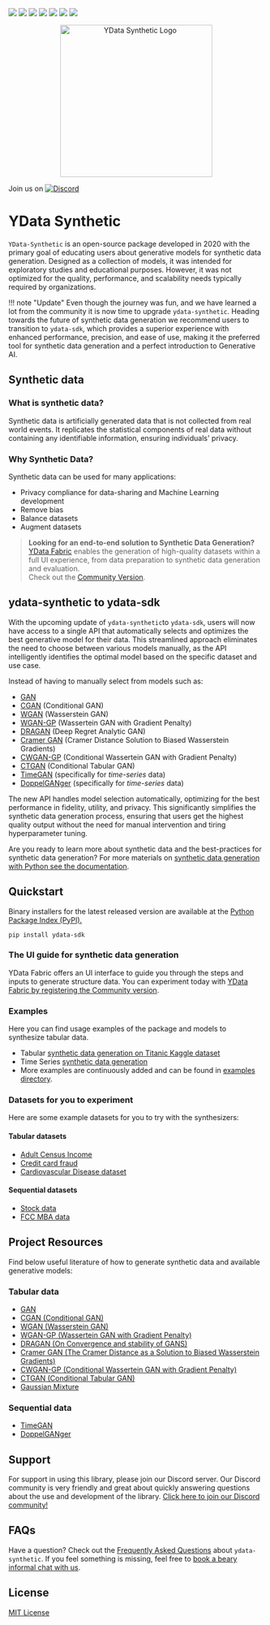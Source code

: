 ![](https://img.shields.io/github/workflow/status/ydataai/ydata-synthetic/prerelease)
![](https://img.shields.io/pypi/status/ydata-synthetic)
[![](https://pepy.tech/badge/ydata-synthetic)](https://pypi.org/project/ydata-synthetic/)
![](https://img.shields.io/badge/python-3.9%20%7C%203.10%20%7C%203.11%20%7C%203.12-blue)
[![](https://img.shields.io/pypi/v/ydata-synthetic)](https://pypi.org/project/ydata-synthetic/)
![](https://img.shields.io/github/license/ydataai/ydata-synthetic)
<img referrerpolicy="no-referrer-when-downgrade" src="https://static.scarf.sh/a.png?x-pxid=ab07c7a0-c1ee-481e-9368-baf70185cf40" />

<p align="center"><img width="300" src="https://assets.ydata.ai/oss/ydata-synthetic_black.png" alt="YData Synthetic Logo"></p>

Join us on [![Discord](https://img.shields.io/badge/Discord-7289DA?style=for-the-badge&logo=discord&logoColor=white)](https://tiny.ydata.ai/dcai-ydata-synthetic)

# YData Synthetic
`YData-Synthetic` is an open-source package developed in 2020 with the primary goal of educating users about generative models for synthetic data generation. 
Designed as a collection of models, it was intended for exploratory studies and educational purposes. 
However, it was not optimized for the quality, performance, and scalability needs typically required by organizations.

!!! note "Update"
    Even though the journey was fun, and we have learned a lot from the community it is now time to upgrade `ydata-synthetic`.
    Heading towards the future of synthetic data generation we recommend users to transition to `ydata-sdk`, which provides a superior experience with enhanced performance,
    precision, and ease of use, making it the preferred tool for synthetic data generation and a perfect introduction to Generative AI. 

## Synthetic data
### What is synthetic data?
Synthetic data is artificially generated data that is not collected from real world events. It replicates the statistical components of real data without containing any identifiable information, ensuring individuals' privacy.

### Why Synthetic Data?
Synthetic data can be used for many applications:
  - Privacy compliance for data-sharing and Machine Learning development
  - Remove bias
  - Balance datasets
  - Augment datasets

> **Looking for an end-to-end solution to Synthetic Data Generation?**<br>
> [YData Fabric](https://ydata.ai/products/synthetic_data) enables the generation of high-quality datasets within a full UI experience, from data preparation to synthetic data generation and evaluation.<br>
> Check out the [Community Version](https://ydata.ai/register).


## ydata-synthetic to ydata-sdk
With the upcoming update of `ydata-synthetic`to `ydata-sdk`, users will now have access to a single API that automatically selects and optimizes
the best generative model for their data. This streamlined approach eliminates the need to choose between
various models manually, as the API intelligently identifies the optimal model based on the specific dataset and use case.

Instead of having to manually select from models such as:

- [GAN](https://arxiv.org/abs/1406.2661)
- [CGAN](https://arxiv.org/abs/1411.1784) (Conditional GAN)
- [WGAN](https://arxiv.org/abs/1701.07875) (Wasserstein GAN)
- [WGAN-GP](https://arxiv.org/abs/1704.00028) (Wassertein GAN with Gradient Penalty)
- [DRAGAN](https://arxiv.org/pdf/1705.07215.pdf) (Deep Regret Analytic GAN)
- [Cramer GAN](https://arxiv.org/abs/1705.10743) (Cramer Distance Solution to Biased Wasserstein Gradients)
- [CWGAN-GP](https://cameronfabbri.github.io/papers/conditionalWGAN.pdf) (Conditional Wassertein GAN with Gradient Penalty)
- [CTGAN](https://arxiv.org/pdf/1907.00503.pdf) (Conditional Tabular GAN)
- [TimeGAN](https://papers.nips.cc/paper/2019/file/c9efe5f26cd17ba6216bbe2a7d26d490-Paper.pdf) (specifically for *time-series* data)
- [DoppelGANger](https://dl.acm.org/doi/pdf/10.1145/3419394.3423643) (specifically for *time-series* data)

The new API handles model selection automatically, optimizing for the best performance in fidelity, utility, and privacy.
This significantly simplifies the synthetic data generation process, ensuring that users get the highest quality output without
the need for manual intervention and tiring hyperparameter tuning.

Are you ready to learn more about synthetic data and the best-practices for synthetic data generation? 
For more materials on [synthetic data generation with Python see the documentation](https://docs.fabric.ydata.ai/latest/sdk/).

## Quickstart
Binary installers for the latest released version are available at the [Python Package Index (PyPI).](https://pypi.org/project/ydata-sdk/)
```commandline
pip install ydata-sdk
```

### The UI guide for synthetic data generation

YData Fabric offers an UI interface to guide you through the steps and inputs to generate structure data.
You can experiment today with [YData Fabric by registering the Community version](https://ydata.ai/register).

### Examples
Here you can find usage examples of the package and models to synthesize tabular data.
  - Tabular [synthetic data generation on Titanic Kaggle dataset](https://github.com/ydataai/ydata-sdk/blob/main/examples/synthesizers/regular_quickstart.py)
  - Time Series [synthetic data generation]('https://github.com/ydataai/ydata-sdk/blob/main/examples/synthesizers/time_series_quickstart.py')
  - More examples are continuously added and can be found in [examples directory](https://github.com/ydataai/ydata-sdk/tree/main/examples).

### Datasets for you to experiment
Here are some example datasets for you to try with the synthesizers:
#### Tabular datasets
- [Adult Census Income](https://www.kaggle.com/datasets/uciml/adult-census-income)
- [Credit card fraud](https://www.kaggle.com/mlg-ulb/creditcardfraud)
- [Cardiovascular Disease dataset](https://www.kaggle.com/datasets/sulianova/cardiovascular-disease-dataset)

#### Sequential datasets
- [Stock data](https://github.com/ydataai/ydata-synthetic/tree/master/data)
- [FCC MBA data](https://github.com/ydataai/ydata-synthetic/tree/master/data)

## Project Resources

Find below useful literature of how to generate synthetic data and available generative models:

### Tabular data
  - [GAN](https://arxiv.org/abs/1406.2661)
  - [CGAN (Conditional GAN)](https://arxiv.org/abs/1411.1784)
  - [WGAN (Wasserstein GAN)](https://arxiv.org/abs/1701.07875)
  - [WGAN-GP (Wassertein GAN with Gradient Penalty)](https://arxiv.org/abs/1704.00028)
  - [DRAGAN (On Convergence and stability of GANS)](https://arxiv.org/pdf/1705.07215.pdf)
  - [Cramer GAN (The Cramer Distance as a Solution to Biased Wasserstein Gradients)](https://arxiv.org/abs/1705.10743)
  - [CWGAN-GP (Conditional Wassertein GAN with Gradient Penalty)](https://cameronfabbri.github.io/papers/conditionalWGAN.pdf)
  - [CTGAN (Conditional Tabular GAN)](https://arxiv.org/pdf/1907.00503.pdf)
  - [Gaussian Mixture](https://towardsdatascience.com/gaussian-mixture-models-explained-6986aaf5a95)

### Sequential data
  - [TimeGAN](https://papers.nips.cc/paper/2019/file/c9efe5f26cd17ba6216bbe2a7d26d490-Paper.pdf)
  - [DoppelGANger](https://dl.acm.org/doi/pdf/10.1145/3419394.3423643)


## Support
For support in using this library, please join our Discord server. Our Discord community is very friendly and great about quickly answering questions about the use and development of the library. [Click here to join our Discord community!](https://tiny.ydata.ai/dcai-ydata-synthetic)

## FAQs
Have a question? Check out the [Frequently Asked Questions](https://ydata.ai/resources/10-most-asked-questions-on-ydata-synthetic) about `ydata-synthetic`. If you feel something is missing, feel free to [book a beary informal chat with us](https://meetings.hubspot.com/fabiana-clemente).

## License
[MIT License](https://github.com/ydataai/ydata-synthetic/blob/master/LICENSE)
